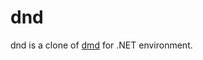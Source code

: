 dnd
===

dnd is a clone of [dmd](https://github.com/D-Programming-Language/dmd) for .NET environment.
